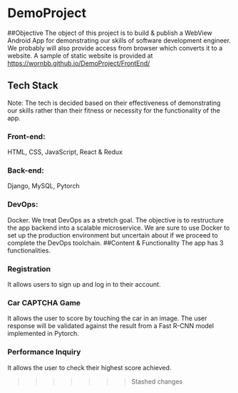 # DemoProject
##Objective
The object of this project is to build & publish a WebView Android App for demonstrating our skills of software development engineer. We probably will also provide access from browser which converts it to a website. 
A sample of static website is provided at https://wornbb.github.io/DemoProject/FrontEnd/
## Tech Stack
Note: The tech is decided based on their effectiveness of demonstrating our skills rather than their fitness or necessity for the functionality of the app. 
### Front-end: 
HTML, CSS, JavaScript, React & Redux
### Back-end:
Django, MySQL, Pytorch
### DevOps:
Docker. 
We treat DevOps as a stretch goal. The objective is to restructure the app backend into a scalable microservice. We are sure to use Docker to set up the production environment but uncertain about if we proceed to complete the DevOps toolchain. 
##Content & Functionality 
The app has 3 functionalities. 
### Registration
It allows users to sign up and log in to their account.
### Car CAPTCHA Game
It allows the user to score by touching the car in an image. The user response will be validated against the result from a Fast R-CNN model implemented in Pytorch.
### Performance Inquiry
It allows the user to check their highest score achieved. 
>>>>>>> Stashed changes
